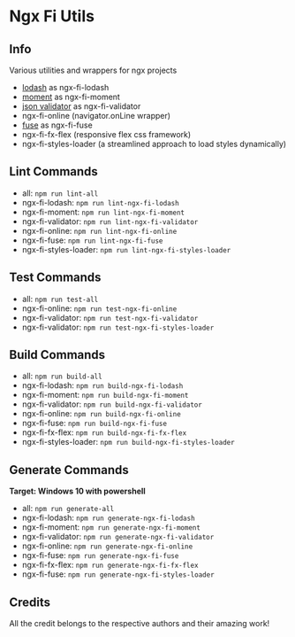 # Ngx Fi Utils

## Info

Various utilities and wrappers for ngx projects

- [lodash](https://lodash.com/) as ngx-fi-lodash
- [moment](https://momentjs.com/) as ngx-fi-moment
- [json validator](https://ajv.js.org/) as ngx-fi-validator
- ngx-fi-online (navigator.onLine wrapper)
- [fuse](https://fusejs.io/) as ngx-fi-fuse
- ngx-fi-fx-flex (responsive flex css framework)
- ngx-fi-styles-loader (a streamlined approach to load styles dynamically)

## Lint Commands

- all: `npm run lint-all`
- ngx-fi-lodash: `npm run lint-ngx-fi-lodash`
- ngx-fi-moment: `npm run lint-ngx-fi-moment`
- ngx-fi-validator: `npm run lint-ngx-fi-validator`
- ngx-fi-online: `npm run lint-ngx-fi-online`
- ngx-fi-fuse: `npm run lint-ngx-fi-fuse`
- ngx-fi-styles-loader: `npm run lint-ngx-fi-styles-loader`

## Test Commands

- all: `npm run test-all`
- ngx-fi-online: `npm run test-ngx-fi-online`
- ngx-fi-validator: `npm run test-ngx-fi-validator`
- ngx-fi-validator: `npm run test-ngx-fi-styles-loader`

## Build Commands

- all: `npm run build-all`
- ngx-fi-lodash: `npm run build-ngx-fi-lodash`
- ngx-fi-moment: `npm run build-ngx-fi-moment`
- ngx-fi-validator: `npm run build-ngx-fi-validator`
- ngx-fi-online: `npm run build-ngx-fi-online`
- ngx-fi-fuse: `npm run build-ngx-fi-fuse`
- ngx-fi-fx-flex: `npm run build-ngx-fi-fx-flex`
- ngx-fi-styles-loader: `npm run build-ngx-fi-styles-loader`

## Generate Commands

**Target: Windows 10 with powershell**

- all: `npm run generate-all`
- ngx-fi-lodash: `npm run generate-ngx-fi-lodash`
- ngx-fi-moment: `npm run generate-ngx-fi-moment`
- ngx-fi-validator: `npm run generate-ngx-fi-validator`
- ngx-fi-online: `npm run generate-ngx-fi-online`
- ngx-fi-fuse: `npm run generate-ngx-fi-fuse`
- ngx-fi-fx-flex: `npm run generate-ngx-fi-fx-flex`
- ngx-fi-fuse: `npm run generate-ngx-fi-styles-loader`

## Credits

All the credit belongs to the respective authors and their amazing work!
